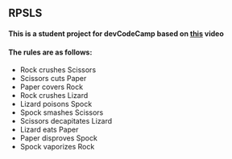 ## RPSLS

#### This is a student project for devCodeCamp based on [this](https://www.youtube.com/watch?v=Kov2G0GouBw) video

#### The rules are as follows:
* Rock crushes Scissors
* Scissors cuts Paper  
* Paper covers Rock  
* Rock crushes Lizard
* Lizard poisons Spock
* Spock smashes Scissors
* Scissors decapitates Lizard
* Lizard eats Paper
* Paper disproves Spock
* Spock vaporizes Rock 


